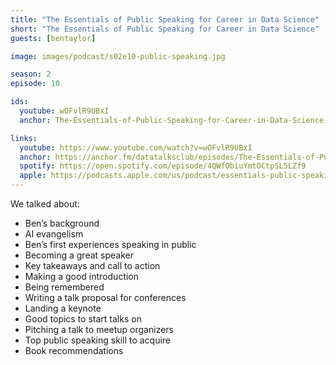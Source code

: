```yaml
---
title: "The Essentials of Public Speaking for Career in Data Science"
short: "The Essentials of Public Speaking for Career in Data Science"
guests: [bentaylor]

image: images/podcast/s02e10-public-speaking.jpg

season: 2
episode: 10

ids:
  youtube: wOFvlR9UBxI
  anchor: The-Essentials-of-Public-Speaking-for-Career-in-Data-Science---Ben-Taylor-et0m4p

links:
  youtube: https://www.youtube.com/watch?v=wOFvlR9UBxI
  anchor: https://anchor.fm/datatalksclub/episodes/The-Essentials-of-Public-Speaking-for-Career-in-Data-Science---Ben-Taylor-et0m4p
  spotify: https://open.spotify.com/episode/4QWfObiuYmtOCtpSL5LZf9
  apple: https://podcasts.apple.com/us/podcast/essentials-public-speaking-for-career-in-data-science/id1541710331?i=1000513669829
---
```



We talked about:

- Ben’s background
- AI evangelism
- Ben’s first experiences speaking in public
- Becoming a great speaker
- Key takeaways and call to action
- Making a good introduction
- Being remembered
- Writing a talk proposal for conferences
- Landing a keynote
- Good topics to start talks on
- Pitching a talk to meetup organizers
- Top public speaking skill to acquire
- Book recommendations